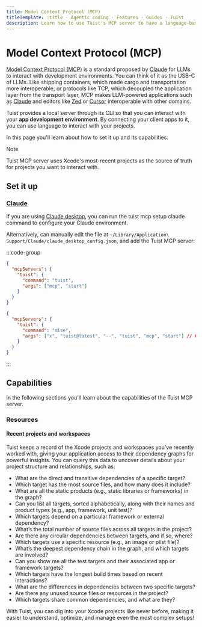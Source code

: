 ```yaml
---
title: Model Context Protocol (MCP)
titleTemplate: :title · Agentic coding · Features · Guides · Tuist
description: Learn how to use Tuist's MCP server to have a language-based interface for your app development environment.
---
```


# Model Context Protocol (MCP)

[Model Context Protocol (MCP)](https://www.claudemcp.com) is a standard proposed by [Claude](https://claude.ai) for LLMs to interact with development environments.
You can think of it as the USB-C of LLMs.
Like shipping containers, which made cargo and transportation more interoperable,
or protocols like TCP, which decoupled the application layer from the transport layer,
MCP makes LLM-powered applications such as [Claude](https://claude.ai/) and editors like [Zed](https://zed.dev) or [Cursor](https://www.cursor.com) interoperable with other domains.

Tuist provides a local server through its CLI so that you can interact with your **app development environment**.
By connecting your client apps to it, you can use language to interact with your projects.

In this page you'll learn about how to set it up and its capabilities.

> [!NOTE]
> Tuist MCP server uses Xcode's most-recent projects as the source of truth for projects you want to interact with.

## Set it up

### [Claude](https://claude.ai)

If you are using [Claude desktop](https://claude.ai/download), you can run the <LocalizedLink href="/cli/mcp/setup/claude">tuist mcp setup claude</LocalizedLink> command to configure your Claude environment.

Alternatively, can manually edit the file at `~/Library/Application\ Support/Claude/claude_desktop_config.json`, and add the Tuist MCP server:

:::code-group

```json [Global Tuist installation (e.g. Homebrew)]
{
  "mcpServers": {
    "tuist": {
      "command": "tuist",
      "args": ["mcp", "start"]
    }
  }
}
```

```json [Mise installation]
{
  "mcpServers": {
    "tuist": {
      "command": "mise",
      "args": ["x", "tuist@latest", "--", "tuist", "mcp", "start"] // Or tuist@x.y.z to fix the version
    }
  }
}
```

:::

## Capabilities

In the following sections you'll learn about the capabilities of the Tuist MCP server.

### Resources

#### Recent projects and workspaces

Tuist keeps a record of the Xcode projects and workspaces you’ve recently worked with, giving your application access to their dependency graphs for powerful insights. You can query this data to uncover details about your project structure and relationships, such as:

- What are the direct and transitive dependencies of a specific target?
- Which target has the most source files, and how many does it include?
- What are all the static products (e.g., static libraries or frameworks) in the graph?
- Can you list all targets, sorted alphabetically, along with their names and product types (e.g., app, framework, unit test)?
- Which targets depend on a particular framework or external dependency?
- What’s the total number of source files across all targets in the project?
- Are there any circular dependencies between targets, and if so, where?
- Which targets use a specific resource (e.g., an image or plist file)?
- What’s the deepest dependency chain in the graph, and which targets are involved?
- Can you show me all the test targets and their associated app or framework targets?
- Which targets have the longest build times based on recent interactions?
- What are the differences in dependencies between two specific targets?
- Are there any unused source files or resources in the project?
- Which targets share common dependencies, and what are they?

With Tuist, you can dig into your Xcode projects like never before, making it easier to understand, optimize, and manage even the most complex setups!
